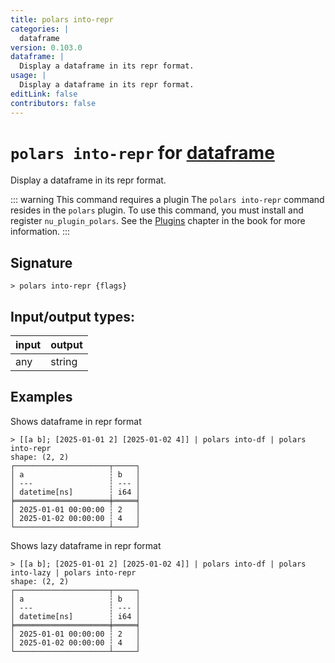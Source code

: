 ```yaml
---
title: polars into-repr
categories: |
  dataframe
version: 0.103.0
dataframe: |
  Display a dataframe in its repr format.
usage: |
  Display a dataframe in its repr format.
editLink: false
contributors: false
---
```

<!-- This file is automatically generated. Please edit the command in https://github.com/nushell/nushell instead. -->

# `polars into-repr` for [dataframe](/commands/categories/dataframe.md)

<div class='command-title'>Display a dataframe in its repr format.</div>

::: warning This command requires a plugin
The `polars into-repr` command resides in the `polars` plugin.
To use this command, you must install and register `nu_plugin_polars`.
See the [Plugins](/book/plugins.html) chapter in the book for more information.
:::


## Signature

```> polars into-repr {flags} ```


## Input/output types:

| input | output |
| ----- | ------ |
| any   | string |

## Examples

Shows dataframe in repr format
```nu
> [[a b]; [2025-01-01 2] [2025-01-02 4]] | polars into-df | polars into-repr
shape: (2, 2)
┌─────────────────────┬─────┐
│ a                   ┆ b   │
│ ---                 ┆ --- │
│ datetime[ns]        ┆ i64 │
╞═════════════════════╪═════╡
│ 2025-01-01 00:00:00 ┆ 2   │
│ 2025-01-02 00:00:00 ┆ 4   │
└─────────────────────┴─────┘
```

Shows lazy dataframe in repr format
```nu
> [[a b]; [2025-01-01 2] [2025-01-02 4]] | polars into-df | polars into-lazy | polars into-repr
shape: (2, 2)
┌─────────────────────┬─────┐
│ a                   ┆ b   │
│ ---                 ┆ --- │
│ datetime[ns]        ┆ i64 │
╞═════════════════════╪═════╡
│ 2025-01-01 00:00:00 ┆ 2   │
│ 2025-01-02 00:00:00 ┆ 4   │
└─────────────────────┴─────┘
```
